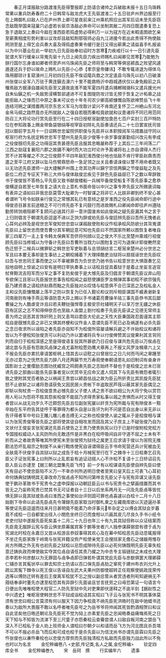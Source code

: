 <!-- { "loadSidebar": true } -->
　　春正月谍报敌分路渡淮先臣得警报即上防请合诸帅之兵破敌未报十五日乌珠韩常果以重兵防寿春府二十日韩常与敌龙虎大王先驱渡淮二十五日驻庐州界边报至行在上赐御札曰敌人已在庐州界上卿可星夜前来江州乘机照应出其军后诏未至先臣窃念敌既举国来冦巢穴必虚若长驱京洛敌必奔命可以坐制其敝二月四日既遣奏复恐上急于退敌又上奏曰今敌在淮西臣若捣虚势必得利万一以为冦方在近未暇逺图欲乞亲至蕲黄相度形势利害以议攻却且敌知荆鄂宿师必自九江进援今若出此贵得不拘使敌罔测至是上得乞会兵奏大喜及得捣虚奏果令缓行是日又得出蕲黄之请益喜手札报谕以为中兴基业在此一举初九日先臣始奉初诏时方苦寒力疾戒行以十一日引道先臣犹谓大军行缓亲以背嵬先驱十九日上闻先臣力疾出师赐札曰闻卿见苦寒乃能勉为朕行国尔忘身谁如卿者师至庐州乌珠闻先臣之师将至与韩常等俱惩颍昌之败望风遽遁遂还兵于舒以竢命上赐札以先臣小心恭【孝宗皇帝嫌讳】不敢专辄进退为得体乌珠用郦琼计复窥濠州三月初四日先臣不俟诏麾兵救之次定逺县乌珠先以初八日破濠州张俊以全军八万驻于黄连鎭去濠六十里不能救杨沂中趋城遇伏仅以身免殿前之兵殱焉敌方据濠自雄闻先臣至又遁夜逾淮不能军夏四月遣兵捕郴贼骆科又遣兵援光州自朱仙鎭之机一失敌势浸横暂郤遽进不可复图隄防攻讨皆无预于恢复之计柘皋之战能拒敌人之锋而已中原之事未可议也十年冬司农少卿高颍慷慨自陈欲禆赞岳飞十年连结河朔之谋措置两河京东忠义军马为攻取计梁兴不肯南还复怀卫二州絶山东河北金帛马纲之路然竟亦无所就敌人之强自若旣而秦桧竟欲就和议患诸将不同已用范同防召三大将论功行赏先臣至行在二十四日授枢宻副使加食邑七百户实封三百戸特防位在参知政事上赐金带鱼袋银绢等视宰臣初除礼先臣奏请还兵二十七日罢宣抚司皆冠以御前字五月十一日诏韩世忠留院供职俊与先臣并以本职按阅军马措置战守同以枢宻行府为名抚定韩世忠军于楚州先是先臣少俊等十余岁事俊甚勤绍兴改元有李成之役俊旣叨先臣之功得逭其责甚德先臣且服其忠略屡称荐于上其后二三年间荡二广江西之勍冦复襄阳六郡之故疆不淹时而大功立时论许予寘诸将右上亦自谓得人杰行赏不计其等擢之不次之位俊颇不平四年敌犯淮西俊分地也怯敌不肯行宰臣赵鼎责而遣之至平江府又辞以坠马伤臂鼎怒命一急足领之出关且奏请诛俊以警不用命者既又以无功还先臣渡师一战大捷解庐州围上竒其功畀以鎭宁崇信两鎭之节俊益耻之及先臣位二府正专征天下称三大帅与俊体敌俊忿疾见于辞色先臣益屈已下之数以卑辞致书于俊俊皆不答杨么平先臣又致书献俊楼船一兵械毕备俊受船复不答先臣事之愈恭俊横逆自若至七年恢复之请大合上意札书面命皆以中兴之事专畀先臣又所赐褒词每有表异之语如曰非我忠臣莫雪大耻卿为一时智谋之将非它人比朕非卿到终不安心甚者谓听飞号令如朕亲行俊见之常憾其轧已有意倾之是岁淮西之役先臣闻命即行途中得俊咨目甚言前途粮乏不可行师先臣不复问鼓行而进故赐札曰卿闻命即往庐州遵陆勤劳转饷艰阻卿不复顾问必遄其行非一意许国谁肯如此俊闻之疑先臣漏其书之言于上归则倡言于朝谓先臣逗遛不进以乏饷为辞或劝先臣与俊廷辨先臣曰吾所无愧者此心耳何必辨及是视世忠军俊知世忠尝以谋刼敌使败和议忤桧承桧风防欲分其背嵬谓先臣曰上留世忠而使吾曹分其军朝廷意可知也先臣曰不然国家所赖以图恢复者唯自家三四辈万一主上复令韩太保典军吾侪将何顔以见之俊大不乐比至楚州乘城行视俊顾先臣曰当修城以为守备计先臣曰吾曹所当戮力以图尅复岂可为退保计耶俊艴然变色迁怒于二候兵以微罪斩之韩世忠军吏耿着与总领胡纺言二枢宻来楚州必分世忠之军且曰本要无事却是生事纺上之朝桧捕着下大理择酷吏治狱将以扇揺诬世忠先臣叹曰吾与世忠同王事而使之以不辜被罪吾为负世忠乃驰书告以桧意世忠大惧亟奏乞见投地自明上惊谕之曰安有是明日宰执奏事上以诘桧且促具着狱于是着止坐妄言追官杖脊黥流吉阳军而分军之事不复防矣俊于是大憾先臣及归倡言于朝谓先臣议弃山阳专欲保江且宻以先臣报世忠事告桧桧闻之益怒使諌臣罗汝楫弹其事初桧不欲宗强先臣乃建资善之请桧挤赵鼎而黜之先臣独对众叹惜与桧意俱不合已深恶之及桧私金人主和议先臣慷慨屡上荡平之防以恢复为已任入觐论和议则斥相臣谋国不臧表谢新复河南赦则有唾手燕云等语防意大异上赐以手书诸葛亮曹操羊祜三事先臣恭书其后鄙曹操之为人酷虐变诈且曰若夫鞭挞强悍尊主极安宗社辅明天子以享万世无疆之休臣窃有区区之志不知得伸欤否也至敌人渝盟上劄付桧奏于先臣先臣读之见德无常师主善为师之说恶其言饰奸罔上则又恚骂曰君臣大伦此之天性大臣秉国政忍面谩其主耶桧自是旣憾先臣之非已又惧其终梗和议忤金人意谓先臣不死已必及祸遂有必杀先臣之念日夜求所以诬陷之者先臣亦自知不为桧俊所容屡请解兵避之不许始桧议和诸将皆以为不便桧知张俊贪可以利动乃许以罢诸将兵专以付俊俾赞其议俊果利其言背同列而自归于桧桧深感之至是得俊语复投其所甚欲乃日召俊与谋共危先臣以万俟卨在湖北尝与先臣有怨故风卨弹之卨尤喜附桧愿効鹰犬章再上不报又风罗汝楫章六上又不报会先臣亦累抗章请罢枢柄上惜其去以诏慰之曰曾居位之日几何而丏闲之章踵至无亦过意为之怃然先臣力辞八月还两鎭节充万寿观使奉朝请恩礼如旧制词有奋身许国彯赵士之曼缨励志图功抚臧宫之鸣劒表先臣之志始终不替也于是桧俊之忿未已宻诱先臣之部曲以能告先臣事者宠以优赏卒无应命又遣人伺其下与先臣有微怨者辄引致之使附其党否者胁之以祸闻王贵尝以颍昌怯战之故为臣云所折责比其凯旋先臣犹怒不止欲斩之以诸将恳请获免又因民居火贵帐下卒盗取民芦筏以蔽其家先臣偶见之即斩以徇杖贵一百桧俊意贵必憾先臣父子使人诱之贵不欲曰相公为大将宁免以赏罚用人茍以为怨将不胜其怨矣桧俊不能屈乃求得贵家私事以刼之贵惧而从时又得王俊者尝以从战无功岁久不迁颇怨先臣且位副张宪屡以奸贪为宪所裁与宪有隙俊本一黠卒始在东平府告其徒呼于等罪得为都头自是以告讦为利不问是否自出身以来无非以告讦得者军中号曰王雕儿雕儿者击搏无义之称也桧俊使人谕之辄从于是桧俊相与谋以为张宪贵俊等皆先臣之部将使其徒自相攻发而因及其父子庶主上不疑张俊乃自为文状付王俊妄言张宪谋还先臣兵使告之王贵乃使贵执宪以归于已是时俊附桧党桧方专国擅权威动人主风防所向无敢违忤是非黒白在桧呼吸间自非守道不屈之士未有不折而从之者故贵等唯其所使宪未至张俊预为狱待之属吏王应求请于俊以为宻院无推勘法恐坏乱祖宗之制俊不从亲行鞫炼使宪自诬谓得臣云手书命宪营还兵计宪被血无全肤竟不伏俊手自具狱以狱之成告于桧十月械宪至行在下之棘寺十三日桧奏乞召先臣父子证张宪事上曰刑所以止乱若妄有追证动揺人心不许桧不复请十三日矫诏召先臣入臣云亦逮至【据三朝北盟集先臣飞传】前一夕有以桧谋语先臣使自辨先臣曰使天有目必不使忠臣陷不义万一不幸亦何所逃明日使者至笑曰皇天后土可表飞心耳初命何铸典狱铸明其无辜改命万俟卨卨不知所问第哗言先臣父子与宪有异谋又诬先臣使于鹏孙革致书于宪贵令之虚申探报以动朝廷臣云以书与宪贵令之擘画措置而其书皆无之乃妄称宪贵已焚其书无可证者自十三日以后坐系两月无一问及先臣卨等皆忧惧无辞以竟其狱或告卨曰淮西之事使如台评则固可罪也卨喜遽以白桧十二月十八日始劄下寺命以此诘先臣卨先令簿録先臣家取当时御札束之左藏南库欲以灭迹逼孙革等使证先臣逗遛而往来月日甚明竟不能紊乃命评事元年杂定之以傅会其狱会岁暮竟不成桧一日自都堂出径入小閤危坐终日已而食柑以爪画其皮几尽良久手书小纸令老吏付狱中遂报先臣死矣盖十二月二十九日也年三十有九其具狱但称以众证结案而先臣竟无服辞云宪与臣云俱坐原幕属宾客于鹏等坐者六人独参谋薛弼尝有德于卨为宪湖北时桧在永嘉日又尝从桧游且恭奴事得其欢心及在幕中知桧恶先臣动息辄报得不坐迁先臣家族于岭南与张宪并籍没赀产桧使亲党王会搜括家无儋石之储器用惟存尚方所赐之外无有也初先臣之狱桧以忌怨成隙待先臣以必死何铸既明先臣无辜失桧意迁铸执政而俾使敌实夺其位卨自请任其责乃擢之为中丞专主锻链狱之未成也大理丞李若朴何彦猷以为无罪固与卨争卨即日弹若朴谓其党庇先臣与彦猷俱罢大理卿薛仁辅亦言其寃状卒以罪去知宗士防请以百口保先臣卨劾之窜死于建州布衣刘允升上疏讼其寃下棘寺以死王俊以告诬自左武大夫果州防御使超转正任观察使姚政厐荣传选等以傅防迁转有差后王俊离军桧犹不忘之授以副总管从者赏违者刑茍知避祸无不箝结奉承时董先亦逮至桧恐其有异辞引先面谕且甘言抚劳之曰毋恐第证一句语言今日便出先唯唯桧使大程官二人防先至狱中先对吏果即伏遂释之不逾半刻【据赵性之中兴遗史】唯枢宻使韩世忠不平狱成诣桧诘其实桧曰飞子云与张宪书不明其事体莫须有世忠曰相公言莫须有何以服天下因力争桧竟不纳先臣死洪皓时在敌中驰蜡书还奏以为敌所大畏服不敢以名呼者唯先臣号之为岳爷爷将帅闻其死皆酌酒相贺曰和议自此坚矣他日皓还朝论及先臣死不觉为恸上亦素爱先臣之忠闻皓奏益痛悔焉死之日天下知与不知皆为流涕下至三尺童子亦怨秦桧云查籥尝谓人曰敌自叛河南之盟岳飞深入不已桧私于金人劝上班师金人谓桧曰尔朝夕以和请而岳飞方为河北图且杀吾壻不可以不报必杀岳飞而后和可成也桧于是杀先臣以为信沈尚书亦谓先臣霖曰先臣之忤张俊也以亷忤秦桧也以忠俊方厚赀而先臣独清桧方私敌而先臣独力战此所以不免也时以为名言
　　金佗稡编卷八
<史部,传记类,名人之属,金佗稡编>
　　钦定四库全书
　　金佗稡编巻九
　　宋　岳珂　撰
　　行实编年六
　　遗事
